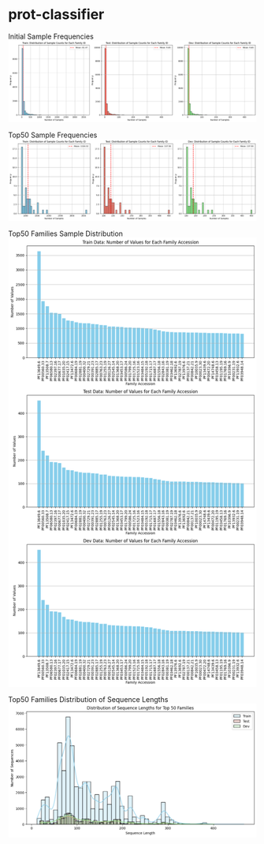 # prot-classifier

Initial Sample Frequencies
![Initial Sample Frequencies](https://raw.githubusercontent.com/robuno/prot-classifier/main/plots/init_sample_freq.png)

Top50 Sample Frequencies
![Top50 Sample Frequencies](https://raw.githubusercontent.com/robuno/prot-classifier/main/plots/top50_sample_freq.png)

Top50 Families Sample Distribution
![Top50 Families Sample Distribution](https://raw.githubusercontent.com/robuno/prot-classifier/main/plots/top50family_distribution.png)

Top50 Families Distribution of Sequence Lengths
![Top50 Families Distribution of Sequence Lengths](https://raw.githubusercontent.com/robuno/prot-classifier/main/plots/top50_dist_seq_len.png)